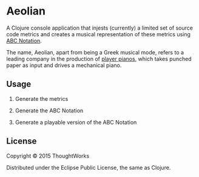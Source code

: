 # Aeolian

A Clojure console application that injests (currently) a limited set of source code metrics and creates a musical representation of these metrics using [ABC Notation][1].

The name, Aeolian, apart from being a Greek musical mode, refers to a leading company in the production of [player pianos][2], which takes punched paper as input and drives a mechanical piano.

[1]: http://abcnotation.com/
[2]: https://en.wikipedia.org/wiki/Player_piano

## Usage

1. Generate the metrics

2. Generate the ABC Notation

3. Generate a playable version of the ABC Notation

## License

Copyright © 2015 ThoughtWorks

Distributed under the Eclipse Public License, the same as Clojure.
